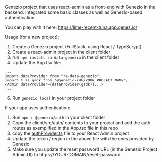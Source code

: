 Genezio project that uses react-admin as a front-end with Genezio in the backend. Integrated some basic classes as well as Genezio-based authentication.

You can play with it here: https://lime-recent-tuna.app.genez.io/

Usage (for a new project):

1. Create a Genezio project (FullStack, using React / TypeScrypt) 
2. Create a react-admin project in the client folder
3. run `npm install ra-data-genezio` in the client folder
4. Update the App.tsx file:
```
...
import dataProvider from "ra-data-genezio";
import * as gsdk from "@genezio-sdk/YOUR_PROJECT_NAME";...
<Admin dataProvider={dataProvider(gsdk)}...>
...
```
6. Run `genezio local` in your project folder

If your app uses authentication:

1. Run `npm i @genezio/auth` in your client folder
2. Copy the client/src/auth/ contents to your project and add the auth routes as exemplified in the App.tsx file in this repo
3. copy the [authProvider.ts](https://github.com/bogdanripa/react-admin-genezio/blob/main/client/src/authProvider.ts) file to your React Admin project
4. Update the token / region in the above file with the ones provided by Genezio
5. Make sure you update the reset password URL (in the Genezio Project Admin UI) to https://YOUR-DOMAIN/reset-password

